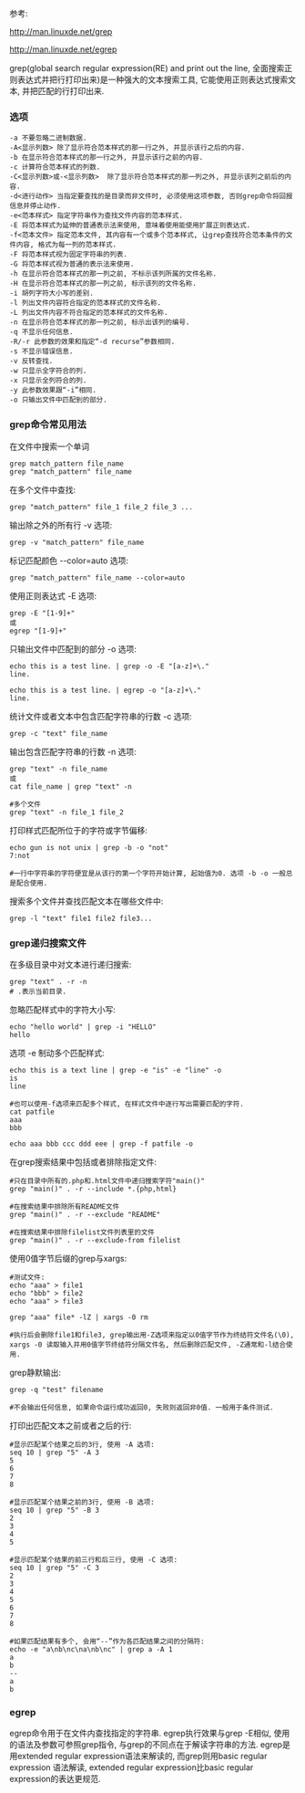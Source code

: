 参考: 

http://man.linuxde.net/grep

http://man.linuxde.net/egrep

grep(global search regular expression(RE) and print out the line, 全面搜索正则表达式并把行打印出来)是一种强大的文本搜索工具, 它能使用正则表达式搜索文本, 并把匹配的行打印出来.  

### 选项

```
-a 不要忽略二进制数据. 
-A<显示列数> 除了显示符合范本样式的那一行之外, 并显示该行之后的内容. 
-b 在显示符合范本样式的那一行之外, 并显示该行之前的内容. 
-c 计算符合范本样式的列数. 
-C<显示列数>或-<显示列数>  除了显示符合范本样式的那一列之外, 并显示该列之前后的内容. 
-d<进行动作> 当指定要查找的是目录而非文件时, 必须使用这项参数, 否则grep命令将回报信息并停止动作. 
-e<范本样式> 指定字符串作为查找文件内容的范本样式. 
-E 将范本样式为延伸的普通表示法来使用, 意味着使用能使用扩展正则表达式. 
-f<范本文件> 指定范本文件, 其内容有一个或多个范本样式, 让grep查找符合范本条件的文件内容, 格式为每一列的范本样式. 
-F 将范本样式视为固定字符串的列表. 
-G 将范本样式视为普通的表示法来使用. 
-h 在显示符合范本样式的那一列之前, 不标示该列所属的文件名称. 
-H 在显示符合范本样式的那一列之前, 标示该列的文件名称. 
-i 胡列字符大小写的差别. 
-l 列出文件内容符合指定的范本样式的文件名称. 
-L 列出文件内容不符合指定的范本样式的文件名称. 
-n 在显示符合范本样式的那一列之前, 标示出该列的编号. 
-q 不显示任何信息. 
-R/-r 此参数的效果和指定“-d recurse”参数相同. 
-s 不显示错误信息. 
-v 反转查找. 
-w 只显示全字符合的列. 
-x 只显示全列符合的列. 
-y 此参数效果跟“-i”相同. 
-o 只输出文件中匹配到的部分. 
```

### grep命令常见用法

在文件中搜索一个单词

```
grep match_pattern file_name
grep "match_pattern" file_name
```

在多个文件中查找: 

```
grep "match_pattern" file_1 file_2 file_3 ...
```

输出除之外的所有行 -v 选项: 

```
grep -v "match_pattern" file_name
```

标记匹配颜色 --color=auto 选项: 

```
grep "match_pattern" file_name --color=auto
```

使用正则表达式 -E 选项: 

```
grep -E "[1-9]+"
或
egrep "[1-9]+"
```

只输出文件中匹配到的部分 -o 选项: 

```
echo this is a test line. | grep -o -E "[a-z]+\."
line.

echo this is a test line. | egrep -o "[a-z]+\."
line.
```

统计文件或者文本中包含匹配字符串的行数 -c 选项: 

```
grep -c "text" file_name
```

输出包含匹配字符串的行数 -n 选项: 

```
grep "text" -n file_name
或
cat file_name | grep "text" -n

#多个文件
grep "text" -n file_1 file_2
```

打印样式匹配所位于的字符或字节偏移: 

```
echo gun is not unix | grep -b -o "not"
7:not

#一行中字符串的字符便宜是从该行的第一个字符开始计算, 起始值为0. 选项 -b -o 一般总是配合使用. 
```

搜索多个文件并查找匹配文本在哪些文件中: 

```
grep -l "text" file1 file2 file3...
```

### grep递归搜索文件

在多级目录中对文本进行递归搜索: 

```
grep "text" . -r -n
# .表示当前目录. 
```

忽略匹配样式中的字符大小写: 

```
echo "hello world" | grep -i "HELLO"
hello
```

选项 -e 制动多个匹配样式: 

```
echo this is a text line | grep -e "is" -e "line" -o
is
line

#也可以使用-f选项来匹配多个样式, 在样式文件中逐行写出需要匹配的字符. 
cat patfile
aaa
bbb

echo aaa bbb ccc ddd eee | grep -f patfile -o
```

在grep搜索结果中包括或者排除指定文件: 

```
#只在目录中所有的.php和.html文件中递归搜索字符"main()"
grep "main()" . -r --include *.{php,html}

#在搜索结果中排除所有README文件
grep "main()" . -r --exclude "README"

#在搜索结果中排除filelist文件列表里的文件
grep "main()" . -r --exclude-from filelist
```

使用0值字节后缀的grep与xargs: 

```
#测试文件: 
echo "aaa" > file1
echo "bbb" > file2
echo "aaa" > file3

grep "aaa" file* -lZ | xargs -0 rm

#执行后会删除file1和file3, grep输出用-Z选项来指定以0值字节作为终结符文件名(\0), xargs -0 读取输入并用0值字节终结符分隔文件名, 然后删除匹配文件, -Z通常和-l结合使用. 
```

grep静默输出: 

```
grep -q "test" filename

#不会输出任何信息, 如果命令运行成功返回0, 失败则返回非0值. 一般用于条件测试. 
```

打印出匹配文本之前或者之后的行: 

```
#显示匹配某个结果之后的3行, 使用 -A 选项: 
seq 10 | grep "5" -A 3
5
6
7
8

#显示匹配某个结果之前的3行, 使用 -B 选项: 
seq 10 | grep "5" -B 3
2
3
4
5

#显示匹配某个结果的前三行和后三行, 使用 -C 选项: 
seq 10 | grep "5" -C 3
2
3
4
5
6
7
8

#如果匹配结果有多个, 会用“--”作为各匹配结果之间的分隔符: 
echo -e "a\nb\nc\na\nb\nc" | grep a -A 1
a
b
--
a
b
```

### egrep

egrep命令用于在文件内查找指定的字符串. egrep执行效果与grep -E相似, 使用的语法及参数可参照grep指令, 与grep的不同点在于解读字符串的方法. egrep是用extended regular expression语法来解读的, 而grep则用basic regular expression 语法解读, extended regular expression比basic regular expression的表达更规范. 
